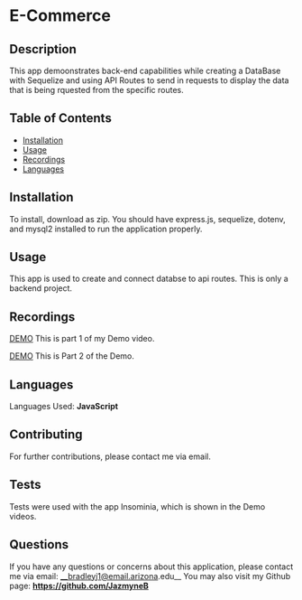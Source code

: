 # E-Commerce

  

  ## Description
  This app demoonstrates back-end capabilities while creating a DataBase with Sequelize and using API Routes to send in requests to display the data that is being rquested from the specific routes.

  ## Table of Contents
  * [Installation](#installation)
  * [Usage](#usage)
  * [Recordings](#recordings)
  * [Languages](#languages)
  
  ## Installation
  To install, download as zip. You should have express.js, sequelize, dotenv, and mysql2 installed to run the application properly.

  ## Usage
  This app is used to create and connect databse to api routes. This is only a backend project. 

  ## Recordings
  [DEMO](https://drive.google.com/file/d/1hUmX42IvprpLrGQoJNZ8qCDYCgfGsRrS/view)
  This is part 1 of my Demo video.

  [DEMO](https://drive.google.com/file/d/1qKpX03FinOQenDHphrtybZ_6P8G0gncq/view)
  This is Part 2 of the Demo.

  ## Languages
  Languages Used: 
  __JavaScript__
  
  ## Contributing
  For further contributions, please contact me via email.

  ## Tests
  Tests were used with the app Insominia, which is shown in the Demo videos.

  ## Questions
  If you have any questions or concerns about this application, please contact me via email: __bradleyj1@email.arizona.edu__ You may also visit my Github page: __https://github.com/JazmyneB__
